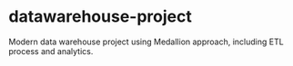 # datawarehouse-project
Modern data warehouse project using Medallion approach, including ETL process and analytics.
